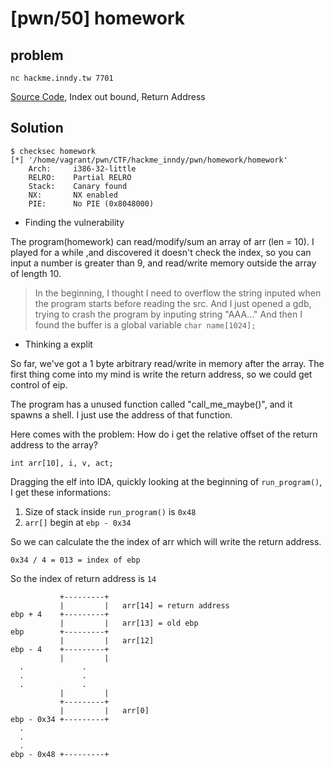 # [pwn/50] homework

## problem
```
nc hackme.inndy.tw 7701
```
[Source Code](https://hackme.inndy.tw/static/pwn-easy.c), Index out bound, Return Address

## Solution

```
$ checksec homework
[*] '/home/vagrant/pwn/CTF/hackme_inndy/pwn/homework/homework'
    Arch:     i386-32-little
    RELRO:    Partial RELRO
    Stack:    Canary found
    NX:       NX enabled
    PIE:      No PIE (0x8048000)
```

* Finding the vulnerability

The program(homework) can read/modify/sum an array of arr (len = 10). I played for a while ,and discovered it doesn't check the index, so you can input a number is greater than 9, and read/write memory outside the array of length 10.

> In the beginning, I thought I need to overflow the string inputed when the program starts before reading the src.
> And I just opened a gdb, trying to crash the program by inputing string "AAA..."
> And then I found the buffer is a global variable
> `char name[1024];`

* Thinking a explit

So far, we've got a 1 byte arbitrary read/write in memory after the array. The first thing come into my mind is write the return address, so we could get control of eip.

The program has a unused function called "call_me_maybe()", and it spawns a shell. I just use the address of that function.

Here comes with the problem: How do i get the relative offset of the return address to the array?

```c=
int arr[10], i, v, act;
```

Dragging the elf into IDA, quickly looking at the beginning of `run_program()`, I get these informations:

1. Size of stack inside `run_program()` is `0x48`
2. `arr[]` begin at `ebp - 0x34`

So we can calculate the the index of arr which will write the return address.

`0x34 / 4 = 013 = index of ebp`

So the index of return address is `14`

```
           +---------+
           |         |   arr[14] = return address
ebp + 4    +---------+
           |         |   arr[13] = old ebp
ebp        +---------+
           |         |   arr[12]
ebp - 4    +---------+
           |         |
  .             .
  .             .
  .             .
           |         |
           +---------+
           |         |   arr[0]
ebp - 0x34 +---------+
  .
  .
  .
ebp - 0x48 +---------+
```
